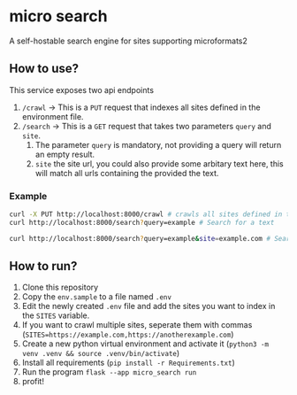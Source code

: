 # micro search

A self-hostable search engine for sites supporting microformats2

## How to use?

This service exposes two api endpoints
1. `/crawl` -> This is a `PUT` request that indexes all sites defined in the environment file.
2. `/search` -> This is a `GET` request that takes two parameters `query` and `site`.
    1. The parameter `query` is mandatory, not providing a query will return an empty result.
    2. `site` the site url, you could also provide some arbitary text here, this will match all urls containing the provided the text.

### Example

```sh
curl -X PUT http://localhost:8000/crawl # crawls all sites defined in the .env file
curl http://localhost:8000/search?query=example # Search for a text

curl http://localhost:8000/search?query=example&site=example.com # Search for a text in example.com

```

## How to run?

1. Clone this repository
2. Copy the `env.sample` to a file named `.env`
3. Edit the newly created `.env` file and add the sites you want to index in the `SITES` variable.
4. If you want to crawl multiple sites, seperate them with commas (`SITES=https://example.com,https://anotherexample.com`)
5. Create a new python virtual environment and activate it (`python3 -m venv .venv && source .venv/bin/activate`)
6. Install all requirements (`pip install -r Requirements.txt`)
7. Run the program `flask --app micro_search run`
8. profit!
